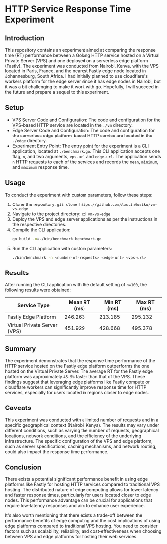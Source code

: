 # HTTP Service Response Time Experiment
## Introduction
This repository contains an experiment aimed at comparing the response time (RT) performance between a Golang HTTP service hosted on a Virtual Private Server (VPS) and one deployed on a serverless edge platform (Fastly). The experiment was conducted from Nairobi, Kenya, with the VPS located in Paris, France, and the nearest Fastly edge node located in Johannesburg, South Africa.
I had initially planned to use cloudflare's workers platform for the edge server since it has edge nodes in Nairobi, 
but it was a bit challenging to make it work with go. Hopefully, I will succeed in the future and prepare a sequel to this experiment.

## Setup
- VPS Server Code and Configuration: The code and configuration for the VPS-based HTTP service are located in the `./vm` directory.
- Edge Server Code and Configuration: The code and configuration for the serverless edge platform-based HTTP service are located in the `./edge` directory.
- Experiment Entry Point: The entry point for the experiment is a CLI application, located at `./benchmark.go`. This CLI application accepts one flag, `n`, and two arguments, `vps-url` and `edge-url`. The application sends `n` HTTP requests to each of the services and records the `mean`, `minimum`, and `maximum` response time.

## Usage

To conduct the experiment with custom parameters, follow these steps:

1. Clone the repository: `git clone https://github.com/AustinMusiku/vm-vs-edge`
2. Navigate to the project directory: `cd vm-vs-edge`
3. Deploy the VPS and edge server applications as per the instructions in the respective directories.
4. Compile the CLI application:
    ```sh
    go build -o=./bin/benchmark benchmark.go
    ```
5. Run the CLI application with custom parameters:
    ```sh
    ./bin/benchmark -n <number-of-requests> <edge-url> <vps-url>
    ```

## Results
After running the CLI application with the default setting of `n=100`, the following results were obtained:

| Service Type | Mean RT (ms) | Min RT (ms) | Max RT (ms) |
|--------------|--------------|-------------|-------------|
| Fastly Edge Platform | 246.263 | 213.185 | 295.132 |
| Virtual Private Server (VPS) | 451.929 | 428.668 | 495.378 |


## Summary
The experiment demonstrates that the response time performance of the HTTP service hosted on the Fastly edge platform outperforms the one hosted on the Virtual Private Server. The average RT for the Fastly edge platform was approximately `45.5%` faster than that of the VPS. These findings suggest that leveraging edge platforms like Fastly compute or cloudflare workers can significantly improve response time for HTTP services, especially for users located in regions closer to edge nodes.

## Caveats
This experiment was conducted with a limited number of requests and in a specific geographical context (Nairobi, Kenya). The results may vary under different conditions, such as varying the number of requests, geographical locations, network conditions, and the efficiency of the underlying infrastructure. The specific configuration of the VPS and edge platform, such as server specifications, caching mechanisms, and network routing, could also impact the response time performance.

## Conclusion
There exists a potential significant performance benefit in using edge platforms like Fastly for hosting HTTP services compared to traditional VPS hosting. The distributed nature of edge computing allows for lower latency and faster response times, particularly for users located closer to edge nodes. This performance advantage can be crucial for applications that require low-latency responses and aim to enhance user experience.

It's also worth mentioning that there exists a trade-off between the performance benefits of edge computing and the cost implications of using edge platforms compared to traditional VPS hosting. You need to consider factors such as scalability, reliability, and cost-effectiveness when choosing between VPS and edge platforms for hosting their web services.
